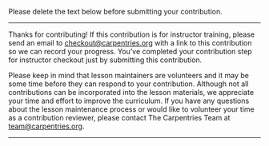 Please delete the text below before submitting your contribution.

---

Thanks for contributing! If this contribution is for instructor training, please send an email to checkout@carpentries.org with a link to this contribution so we can record your progress. You’ve completed your contribution step for instructor checkout just by submitting this contribution.  

Please keep in mind that lesson maintainers are volunteers and it may be some time before they can respond to your contribution. Although not all contributions can be incorporated into the lesson materials, we appreciate your time and effort to improve the curriculum.  If you have any questions about the lesson maintenance process or would like to volunteer your time as a contribution reviewer, please contact The Carpentries Team at team@carpentries.org.  

---
